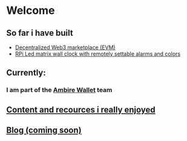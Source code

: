 
# Welcome

## So far i have built
  - [Decentralized Web3 marketplace (EVM)](https://github.com/JIOjosBG/Web3Marketplace)
  - [RPi Led matrix wall clock with remotely settable alarms and colors](https://github.com/JIOjosBG/itsglowtime)

## Currently:
### I am part of the [Ambire Wallet](www.ambire.com) team

## [Content and recources i really enjoyed](content.md)

## [Blog (coming soon)](articles.md)

